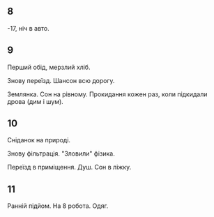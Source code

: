 ## 8

-17, ніч в авто.

## 9

Перший обід, мерзлий хліб.

Знову переїзд. Шансон всю дорогу.

Землянка. Сон на рівному. Прокидання кожен раз, коли підкидали дрова (дим і шум).

## 10

Сніданок на природі.

Знову фільтрація. "Зловили" фізика.

Переїзд в приміщення. Душ. Сон в ліжку.

## 11

Ранній підйом. На 8 робота. Одяг.
